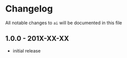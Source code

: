 # Changelog

All notable changes to `ai` will be documented in this file

## 1.0.0 - 201X-XX-XX

- initial release
